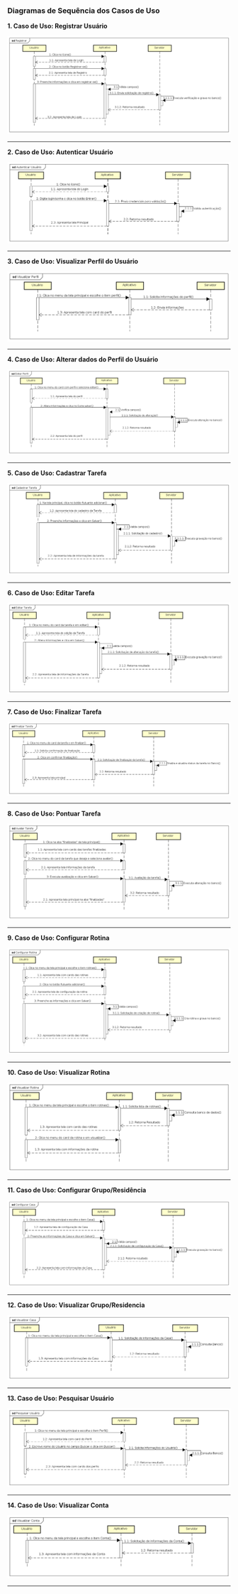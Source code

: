### Diagramas de Sequência dos Casos de Uso

**1. Caso de Uso: Registrar Usuário**

![sd-registrar](../images/sequence_diagram_registrar.png)

***

**2. Caso de Uso: Autenticar Usuário**

![sd-autenticar](../images/sequence_diagram_autenticar.png)

***

**3. Caso de Uso: Visualizar Perfil do Usuário** 

![sd-visualizar-perfil](../images/sequence_diagram_visualizar_perfil.png)

***

**4. Caso de Uso: Alterar dados do Perfil do Usuário**

![sd-editar-perfil](../images/sequence_diagram_editar_perfil.png)

***

**5. Caso de Uso: Cadastrar Tarefa**

![sd-cadastrar-tarefa](../images/sequence_diagram_cadastrar_tarefa.png)

***

**6. Caso de Uso: Editar Tarefa**

![sd-editar-tarefa](../images/sequence_diagram_editar_tarefa.png)

***

**7. Caso de Uso: Finalizar Tarefa**

![sd-finalizar-tarefa](../images/sequence_diagram_finalizar_tarefa.png)

***

**8. Caso de Uso: Pontuar Tarefa**

![sd-pontuar-tarefa](../images/sequence_diagram_pontuar_tarefa.png)

***

**9. Caso de Uso: Configurar Rotina**

![sd-configurar-rotina](../images/sequence_diagram_configurar_rotina.png)

***

**10. Caso de Uso: Visualizar Rotina**

![sd-visualizar-rotina](../images/sequence_diagram_visualizar_rotina.png)

***

**11. Caso de Uso: Configurar Grupo/Residência**

![sd-configurar-casa](../images/sequence_diagram_configurar_casa.png)

***

**12. Caso de Uso: Visualizar Grupo/Residencia**

![sd-visualizar-casa](../images/sequence_diagram_visualizar_casa.png)

***

**13. Caso de Uso: Pesquisar Usuário**

![sd-pesquisar-usuario](../images/sequence_diagram_pesquisar_usuario.png)

***

**14. Caso de Uso: Visualizar Conta**

![sd-visualizar-conta](../images/sequence_diagram_visualizar_conta.png)

***

